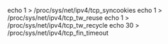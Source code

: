 

echo 1  > /proc/sys/net/ipv4/tcp_syncookies
echo 1  > /proc/sys/net/ipv4/tcp_tw_reuse
echo 1  > /proc/sys/net/ipv4/tcp_tw_recycle
echo 30 > /proc/sys/net/ipv4/tcp_fin_timeout

